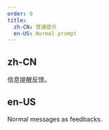 ```yaml
---
order: 0
title:
  zh-CN: 普通提示
  en-US: Normal prompt
---
```


## zh-CN

信息提醒反馈。

## en-US

Normal messages as feedbacks.

